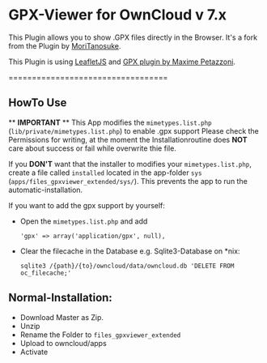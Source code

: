 GPX-Viewer for OwnCloud v 7.x
==================================

This Plugin allows you to show .GPX files directly in the Browser. It's a fork from the Plugin by [MoriTanosuke][3].

This Plugin is using [LeafletJS][0] and [GPX plugin by Maxime Petazzoni][2].

==================================

HowTo Use
---------

** **IMPORTANT** **
This App modifies the `mimetypes.list.php` (`lib/private/mimetypes.list.php`) to enable .gpx support
Please check the Permissions for writing, at the moment the Installationroutine does **NOT** care about success or fail while overwrite thie file.

If you **DON'T** want that the installer to modifies your `mimetypes.list.php`, create a file called `installed` located in the app-folder `sys` (`apps/files_gpxviewer_extended/sys/`). This prevents the app to run the automatic-installation.

If you want to add the gpx support by yourself:

- Open the `mimetypes.list.php` and add

	```
	'gpx' => array('application/gpx', null),
	```

- Clear the filecache in the Database
	e.g. Sqlite3-Database on *nix:

	```
	sqlite3 /{path}/{to}/owncloud/data/owncloud.db 'DELETE FROM oc_filecache;'
	```


Normal-Installation:
---------
- Download Master as Zip.
- Unzip
- Rename the Folder to `files_gpxviewer_extended`
- Upload to owncloud/apps
- Activate


[0]: http://leafletjs.com/
[1]: http://owncloud.org/
[2]: https://github.com/mpetazzoni/leaflet-gpx
[3]: https://github.com/MoriTanosuke/owncloud_files_gpxviewer
